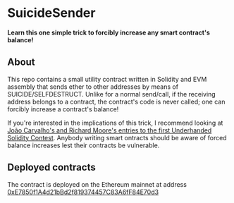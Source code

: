 # SuicideSender
**Learn this one simple trick to forcibly increase any smart contract's balance!**

## About 

This repo contains a small utility contract written in Solidity and EVM assembly that sends ether to other addresses by means of 
SUICIDE/SELFDESTRUCT. Unlike for a normal send/call, if the receiving address
belongs to a contract, the contract's code is never called; one can
forcibly increase a contract's balance!

If you're interested in the implications of this trick, I recommend
looking at [João Carvalho's and Richard Moore's entries to the first
Underhanded Solidity Contest](https://medium.com/@weka/announcing-the-winners-of-the-first-underhanded-solidity-coding-contest-282563a87079). Anybody writing smart ontracts should be 
aware of forced balance increases lest their contracts be vulnerable.

## Deployed contracts

The contract is deployed on the Ethereum mainnet at address [0xE7850f1A4d21bBd2f819374457C83A6fF84E70d3](https://etherscan.io/address/0xe7850f1a4d21bbd2f819374457c83a6ff84e70d3#code)
